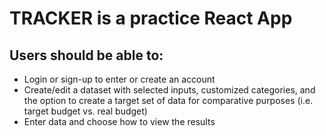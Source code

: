 # TRACKER is a practice React App
## Users should be able to:
* Login or sign-up to enter or create an account
* Create/edit a dataset with selected inputs, customized categories, and the option to create a target set of data for comparative purposes (i.e. target budget vs. real budget)
* Enter data and choose how to view the results
